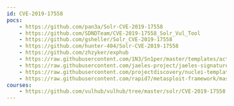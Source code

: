 ```yaml
---
id: CVE-2019-17558
pocs:
    - https://github.com/pan3a/Solr-CVE-2019-17558
    - https://github.com/SDNDTeam/CVE-2019-17558_Solr_Vul_Tool
    - https://github.com/gsheller/Solr_CVE-2019-17558
    - https://github.com/hunter-404/Solr-CVE-2019-17558
    - https://github.com/zhzyker/exphub
    - https://raw.githubusercontent.com/1N3/Sn1per/master/templates/active/CVE-2019-17558_-_Apache_Solr_RCE.sh
    - https://raw.githubusercontent.com/jaeles-project/jaeles-signatures/master/cves/solr-rce-cve-2019-17558.yaml
    - https://raw.githubusercontent.com/projectdiscovery/nuclei-templates/master/cves/CVE-2019-17558.yaml
    - https://raw.githubusercontent.com/rapid7/metasploit-framework/master/modules/exploits/multi/http/solr_velocity_rce.rb
courses:
    - https://github.com/vulhub/vulhub/tree/master/solr/CVE-2019-17558
---
```

